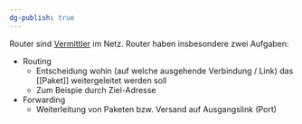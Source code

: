 ```yaml
---
dg-publish: true
---
```


Router sind <u>Vermittler</u> im Netz.
Router haben insbesondere zwei Aufgaben:

- Routing
	- Entscheidung wohin (auf welche ausgehende Verbindung / Link) das [[Paket]] weitergeleitet werden soll
	- Zum Beispie durch Ziel-Adresse
- Forwarding
	- Weiterleitung von Paketen bzw. Versand auf Ausgangslink (Port)